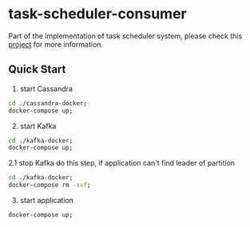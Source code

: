 # task-scheduler-consumer
Part of the implementation of task scheduler system, please check this [project](https://github.com/kan01234/task-scheduler) for more information.

## Quick Start
1. start Cassandra
```bash
cd ./cassandra-docker;
docker-compose up;
```
2. start Kafka
```bash
cd ./kafka-docker;
docker-compose up;
```
2.1 stop Kafka
do this step, if application can't find leader of partition
```bash
cd ./kafka-docker;
docker-compose rm -svf;
```
3. start application
```bash
docker-compose up;
```

